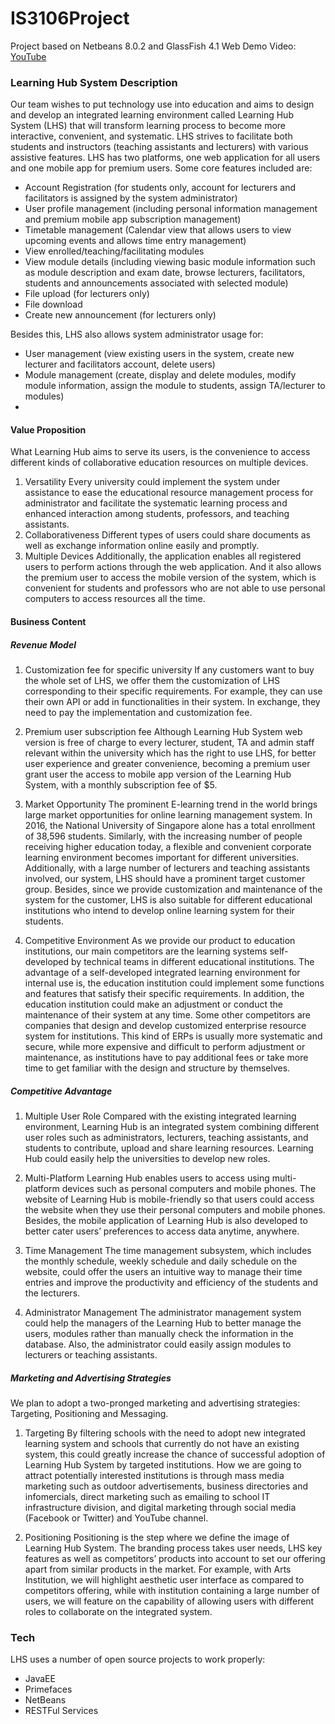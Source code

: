 # IS3106Project

Project based on Netbeans 8.0.2 and GlassFish 4.1
Web Demo Video:  [YouTube](https://www.youtube.com/watch?v=p0yEX-cSQgQ&feature=youtu.be) 


### Learning Hub System Description
Our team wishes to put technology use into education and aims to design and develop an integrated learning environment called Learning Hub System (LHS) that will transform learning process to become more interactive, convenient, and systematic. LHS strives to facilitate both students and instructors (teaching assistants and lecturers) with various assistive features. LHS has two platforms, one web application for all users and one mobile app for premium users. Some core features included are:
- Account Registration (for students only, account for lecturers and facilitators is assigned by the system administrator)
- User profile management (including personal information management and premium mobile app subscription management)
- Timetable management (Calendar view that allows users to view upcoming events and allows time entry management)
- View enrolled/teaching/facilitating modules
- View module details (including viewing basic module information such as module description and exam date, browse lecturers, facilitators, students and announcements associated with selected module)
- File upload (for lecturers only)
- File download
- Create new announcement (for lecturers only)

Besides this, LHS also allows system administrator usage for:
- User management (view existing users in the system, create new lecturer and facilitators account, delete users)
- Module management (create, display and delete modules, modify module information, assign the module to students, assign TA/lecturer to modules)
- 
#### Value Proposition
What Learning Hub aims to serve its users, is the convenience to access different
kinds of collaborative education resources on multiple devices.
1. Versatility
Every university could implement the system under assistance to ease the educational resource management process for administrator and facilitate the systematic learning process and enhanced interaction among students, professors, and teaching assistants.
2. Collaborativeness
Different types of users could share documents as well as exchange information online easily and promptly.
3. Multiple Devices
Additionally, the application enables all registered users to perform actions through the web application. And it also allows the premium user to access the mobile version of the system, which is convenient for students and professors who are not able to use personal computers to access resources all the time.



#### Business Content
##### Revenue Model
1. Customization fee for specific university
If any customers want to buy the whole set of LHS, we offer them the customization of LHS corresponding to their specific requirements. For example, they can use their own API or add in functionalities in their system. In exchange, they need to pay the implementation and customization fee.

2. Premium user subscription fee
Although Learning Hub System web version is free of charge to every lecturer, student, TA and admin staff relevant within the university which has the right to use LHS, for better user experience and greater convenience, becoming a premium user grant user the access to mobile app version of the Learning Hub System, with a monthly subscription fee of $5.

3. Market Opportunity
The prominent E-learning trend in the world brings large market opportunities for online learning management system. In 2016, the National University of Singapore alone has a total enrollment of 38,596 students. Similarly, with the increasing number of people receiving higher education today, a flexible and convenient corporate learning environment becomes important for different universities. Additionally, with a large number of lecturers and teaching assistants involved, our system, LHS should have a prominent target customer group. Besides, since we provide customization and maintenance of the system for the customer, LHS is also suitable for different educational institutions who intend to develop online learning system for their students.

4. Competitive Environment
As we provide our product to education institutions, our main competitors are the learning systems self-developed by technical teams in different educational institutions. The advantage of a self-developed integrated learning environment for internal use is, the education institution could implement some functions and features that satisfy their specific requirements. In addition, the education institution could make an adjustment or conduct the maintenance of their system at any time.
Some other competitors are companies that design and develop customized enterprise resource system for institutions. This kind of ERPs is usually more systematic and secure, while more expensive and difficult to perform adjustment or maintenance, as institutions have to pay additional fees or take more time to get familiar with the design and structure by themselves.


##### Competitive Advantage
1. Multiple User Role
Compared with the existing integrated learning environment, Learning Hub is an integrated system combining different user roles such as administrators, lecturers, teaching assistants, and students to contribute, upload and share learning resources. Learning Hub could easily help the universities to develop new roles.


2. Multi-Platform
Learning Hub enables users to access using multi-platform devices such as personal computers and mobile phones. The website of Learning Hub is mobile-friendly so that users could access the website when they use their personal computers and mobile phones. Besides, the mobile application of Learning Hub is also developed to better cater users’ preferences to access data anytime, anywhere.

3. Time Management
The time management subsystem, which includes the monthly schedule, weekly schedule and daily schedule on the website, could offer the users an intuitive way to manage their time entries and improve the productivity and efficiency of the students and the lecturers.

4. Administrator Management
The administrator management system could help the managers of the Learning Hub to better manage the users, modules rather than manually check the information in the database. Also, the administrator could easily assign modules to lecturers or teaching assistants.

##### Marketing and Advertising Strategies
We plan to adopt a two-pronged marketing and advertising strategies: Targeting, Positioning and Messaging.

1. Targeting
By filtering schools with the need to adopt new integrated learning system and schools that currently do not have an existing system, this could greatly increase the chance of successful adoption of Learning Hub System by targeted institutions. How we are going to attract potentially interested institutions is through mass media marketing such as outdoor advertisements, business directories and infomercials, direct marketing such as emailing to school IT infrastructure division, and digital marketing through social media (Facebook or Twitter) and YouTube channel.

2. Positioning
Positioning is the step where we define the image of Learning Hub System. The branding process takes user needs, LHS key features as well as competitors’ products into account to set our offering apart from similar products in the market. For example, with Arts Institution, we will highlight aesthetic user interface as compared to competitors offering, while with institution containing a large number of users, we will feature on the capability of allowing users with different roles to collaborate on the integrated system.


### Tech

LHS uses a number of open source projects to work properly:

* JavaEE
* Primefaces
* NetBeans
* RESTFul Services

